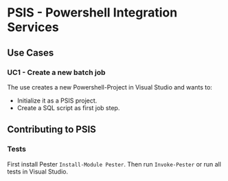 
# PSIS - Powershell Integration Services

## Use Cases

### UC1 - Create a new batch job

The use creates a new Powershell-Project in Visual Studio and wants to:
- Initialize it as a PSIS project.
- Create a SQL script as first job step.

## Contributing to PSIS

### Tests

First install Pester `Install-Module Pester`.
Then run `Invoke-Pester` or run all tests in Visual Studio.